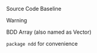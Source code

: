 Source Code Baseline

> [!WARNING]
>
> BDD Array (also named as Vector)
>
> `package ndd` for convenience